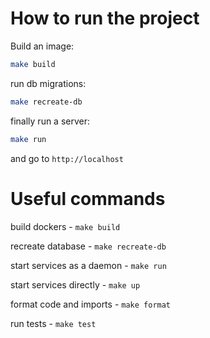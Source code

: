 # How to run the project
Build an image:
```bash
make build
```

run db migrations:
```bash
make recreate-db
```

finally run a server:
```bash
make run
```

and go to `http://localhost`

# Useful commands
build dockers - `make build`

recreate database - `make recreate-db`

start services as a daemon - `make run`

start services directly - `make up`

format code and imports - `make format`

run tests - `make test`